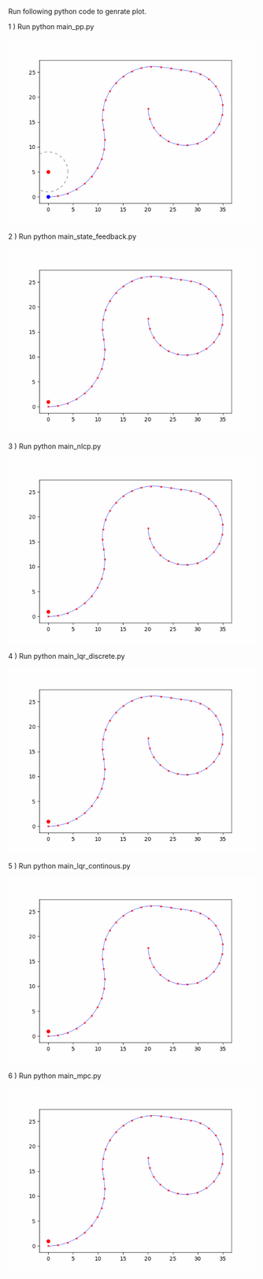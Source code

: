 
Run following python code to genrate plot.

1 )  Run python main_pp.py

![Screenshot](gif/pursuit_animation.gif)


2 )  Run python main_state_feedback.py

![Screenshot](gif/SF.gif)


3 )  Run python main_nlcp.py

![Screenshot](gif/NLSF.gif)


4 )  Run python main_lqr_discrete.py


![Screenshot](gif/lqr_discrete.gif)


5 )  Run python main_lqr_continous.py


![Screenshot](gif/lqr_continous.gif)


6 )  Run python main_mpc.py


![Screenshot](gif/mpc.gif)

